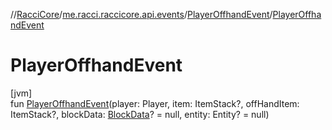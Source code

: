 //[RacciCore](../../../index.md)/[me.racci.raccicore.api.events](../index.md)/[PlayerOffhandEvent](index.md)/[PlayerOffhandEvent](-player-offhand-event.md)

# PlayerOffhandEvent

[jvm]\
fun [PlayerOffhandEvent](-player-offhand-event.md)(player: Player, item: ItemStack?, offHandItem: ItemStack?, blockData: [BlockData](../-block-data/index.md)? = null, entity: Entity? = null)
